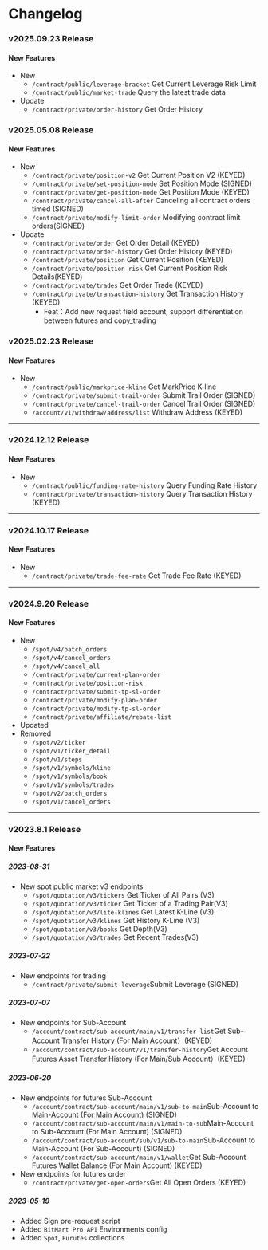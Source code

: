 # Changelog


### v2025.09.23 Release
#### New Features
- New
    - `/contract/public/leverage-bracket` Get Current Leverage Risk Limit
    - `/contract/public/market-trade` Query the latest trade data
- Update
    - `/contract/private/order-history` Get Order History


### v2025.05.08 Release
#### New Features
- New
    - `/contract/private/position-v2` Get Current Position V2 (KEYED)
    - `/contract/private/set-position-mode` Set Position Mode (SIGNED)
    - `/contract/private/get-position-mode` Get Position Mode (KEYED)
    - `/contract/private/cancel-all-after` Canceling all contract orders timed (SIGNED)
    - `/contract/private/modify-limit-order` Modifying contract limit orders(SIGNED)
- Update
    - `/contract/private/order` Get Order Detail (KEYED)
    - `/contract/private/order-history` Get Order History (KEYED)
    - `/contract/private/position` Get Current Position (KEYED)
    - `/contract/private/position-risk` Get Current Position Risk Details(KEYED)
    - `/contract/private/trades` Get Order Trade (KEYED)
    - `/contract/private/transaction-history` Get Transaction History (KEYED)
      * Feat：Add new request field account, support differentiation between futures and copy_trading


### v2025.02.23 Release
#### New Features
- New
    - `/contract/public/markprice-kline` Get MarkPrice K-line
    - `/contract/private/submit-trail-order` Submit Trail Order (SIGNED)
    - `/contract/private/cancel-trail-order` Cancel Trail Order (SIGNED)
    - `/account/v1/withdraw/address/list` Withdraw Address (KEYED)

---


### v2024.12.12 Release
#### New Features
- New
    - `/contract/public/funding-rate-history` Query Funding Rate History
    - `/contract/private/transaction-history` Query Transaction History (KEYED)

---


### v2024.10.17 Release
#### New Features
- New
    - `/contract/private/trade-fee-rate` Get Trade Fee Rate (KEYED)

---

### v2024.9.20 Release
#### New Features
- New
  - `/spot/v4/batch_orders`
  - `/spot/v4/cancel_orders`
  - `/spot/v4/cancel_all`
  - `/contract/private/current-plan-order`
  - `/contract/private/position-risk`
  - `/contract/private/submit-tp-sl-order`
  - `/contract/private/modify-plan-order`
  - `/contract/private/modify-tp-sl-order`
  - `/contract/private/affiliate/rebate-list`
- Updated
- Removed
  - `/spot/v2/ticker`
  - `/spot/v1/ticker_detail`
  - `/spot/v1/steps`
  - `/spot/v1/symbols/kline`
  - `/spot/v1/symbols/book`
  - `/spot/v1/symbols/trades`
  - `/spot/v2/batch_orders`
  - `/spot/v1/cancel_orders`

---

### v2023.8.1 Release
#### New Features
##### 2023-08-31
- New spot public market v3 endpoints
    - <code>/spot/quotation/v3/tickers</code> Get Ticker of All Pairs (V3)
    - <code>/spot/quotation/v3/ticker</code> Get Ticker of a Trading Pair(V3)
    - <code>/spot/quotation/v3/lite-klines</code> Get Latest K-Line (V3)
    - <code>/spot/quotation/v3/klines</code> Get History K-Line (V3)
    - <code>/spot/quotation/v3/books</code> Get Depth(V3)
    - <code>/spot/quotation/v3/trades</code> Get Recent Trades(V3)

##### 2023-07-22
- New endpoints for trading
    - <code>/contract/private/submit-leverage</code>Submit Leverage (SIGNED)

##### 2023-07-07
- New endpoints for Sub-Account
    - <code>/account/contract/sub-account/main/v1/transfer-list</code>Get Sub-Account Transfer History (For Main Account）(KEYED)
    - <code>/account/contract/sub-account/v1/transfer-history</code>Get Account Futures Asset Transfer History (For Main/Sub Account）(KEYED)

##### 2023-06-20
- New endpoints for futures Sub-Account
    - <code>/account/contract/sub-account/main/v1/sub-to-main</code>Sub-Account to Main-Account (For Main Account) (SIGNED)
    - <code>/account/contract/sub-account/main/v1/main-to-sub</code>Main-Account to Sub-Account (For Main Account) (SIGNED)
    - <code>/account/contract/sub-account/sub/v1/sub-to-main</code>Sub-Account to Main-Account (For Sub-Account) (SIGNED)
    - <code>/account/contract/sub-account/main/v1/wallet</code>Get Sub-Account Futures Wallet Balance (For Main Account) (KEYED)
- New endpoints for futures order
    - <code>/contract/private/get-open-orders</code>Get All Open Orders (KEYED)

##### 2023-05-19
- Added Sign pre-request script
- Added `BitMart Pro API` Environments config
- Added `Spot`, `Furutes` collections
